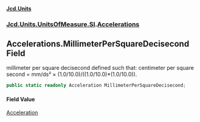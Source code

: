 #### [Jcd.Units](index.md 'index')

### [Jcd.Units.UnitsOfMeasure.SI](Jcd.Units.UnitsOfMeasure.SI.md 'Jcd.Units.UnitsOfMeasure.SI').[Accelerations](Accelerations.md 'Jcd.Units.UnitsOfMeasure.SI.Accelerations')

## Accelerations.MillimeterPerSquareDecisecond Field

millimeter per square decisecond defined such that: centimeter per square second = mm/ds² ×
(1.0/10.0)/((1.0/10.0)*(1.0/10.0)).

```csharp
public static readonly Acceleration MillimeterPerSquareDecisecond;
```

#### Field Value

[Acceleration](Acceleration.md 'Jcd.Units.UnitTypes.Acceleration')